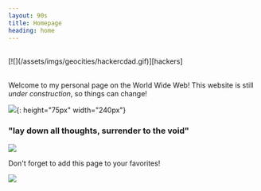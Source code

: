 ```yaml
---
layout: 90s
title: Homepage
heading: home
---
```


<br />
[![](/assets/imgs/geocities/hackercdad.gif)][hackers]
<br /><br />

Welcome to my personal page on the World Wide Web!
This website is still _under construction_, so things can change!

![](/assets/imgs/geocities/construction.gif){: height="75px" width="240px"}
<br />

### "lay down all thoughts, surrender to the void"

![](/assets/imgs/geocities/beatles.gif)

Don't forget to add this page to your favorites!

![](/assets/imgs/geocities/bookmark.gif)

[hackers]: https://hackerscurator.com
